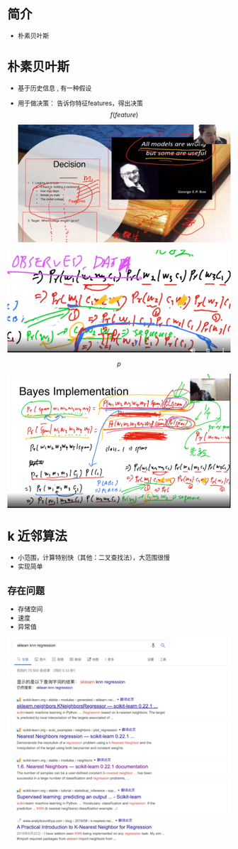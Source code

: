 # 简介

- 朴素贝叶斯

# **朴素贝叶斯**

- 基于历史信息 , 有一种假设

- 用于做决策： 告诉你特征features，得出决策$$ f(feature)$$

  ![image-20200123213611834](../yaolinxia.github.io/img/image-20200123213611834.png)

  

![image-20200123212808085](../yaolinxia.github.io/img/image-20200123212808085.png)

$$ p$$

![image-20200123205756114](../yaolinxia.github.io/img/image-20200123205756114.png)  

# k 近邻算法

- 小范围，计算特别快（其他：二叉查找法），大范围很慢
- 实现简单

## 存在问题

- 存储空间
- 速度
- 异常值



![image-20200124145707992](../yaolinxia.github.io/img/image-20200124145707992.png)